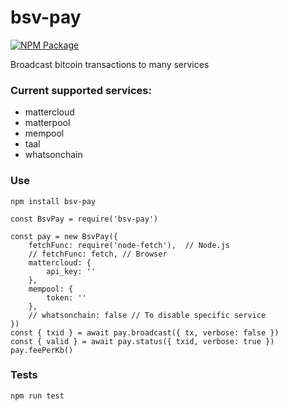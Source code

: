 # bsv-pay

[![NPM Package](https://img.shields.io/npm/v/bsv-pay.svg?style=flat-square)](https://www.npmjs.org/package/bsv-pay)

Broadcast bitcoin transactions to many services

### Current supported services:

- mattercloud
- matterpool
- mempool
- taal
- whatsonchain

### Use

`npm install bsv-pay`

```
const BsvPay = require('bsv-pay')

const pay = new BsvPay({
    fetchFunc: require('node-fetch'),  // Node.js
    // fetchFunc: fetch, // Browser
    mattercloud: {
        api_key: ''
    },
    mempool: {
        token: ''
    },
    // whatsonchain: false // To disable specific service
})
const { txid } = await pay.broadcast({ tx, verbose: false })
const { valid } = await pay.status({ txid, verbose: true })
pay.feePerKb()
```

### Tests

`npm run test`
